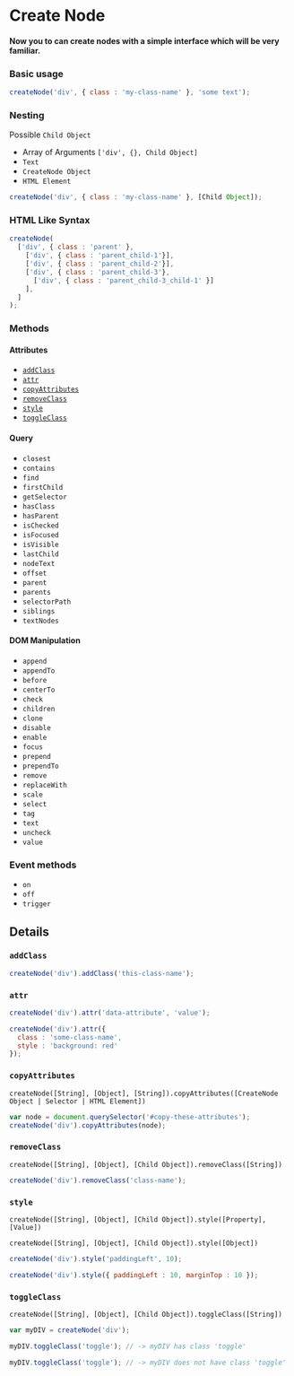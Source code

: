 # Create Node
#### Now you to can create nodes with a simple interface which will be very familiar.

### Basic usage
```javascript
createNode('div', { class : 'my-class-name' }, 'some text');
```
### Nesting

Possible `Child Object`

- Array of Arguments `['div', {}, Child Object]`
- `Text`
- `CreateNode Object`
- `HTML Element`

```javascript
createNode('div', { class : 'my-class-name' }, [Child Object]);
```

### HTML Like Syntax
```javascript
createNode(
  ['div', { class : 'parent' },
    ['div', { class : 'parent_child-1'}],
    ['div', { class : 'parent_child-2'}],
    ['div', { class : 'parent_child-3'},
      ['div', { class : 'parent_child-3_child-1' }]
    ],
  ]
);
```

### Methods

#### Attributes
- [`addClass`](#addclass)
- [`attr`](#attr)
- [`copyAttributes`](#copyattributes)
- [`removeClass`](#removeclass)
- [`style`](#style)
- [`toggleClass`](#toggleclass)

#### Query
- `closest`
- `contains`
- `find`
- `firstChild`
- `getSelector`
- `hasClass`
- `hasParent`
- `isChecked`
- `isFocused`
- `isVisible`
- `lastChild`
- `nodeText`
- `offset`
- `parent`
- `parents`
- `selectorPath`
- `siblings`
- `textNodes`

#### DOM Manipulation
- `append`
- `appendTo`
- `before`
- `centerTo`
- `check`
- `children`
- `clone`
- `disable`
- `enable`
- `focus`
- `prepend`
- `prependTo`
- `remove`
- `replaceWith`
- `scale`
- `select`
- `tag`
- `text`
- `uncheck`
- `value`

### Event methods
- `on`
- `off`
- `trigger`

## Details

### `addClass`

```javascript
createNode('div').addClass('this-class-name');
```

### `attr`

```javascript
createNode('div').attr('data-attribute', 'value');
```

```javascript
createNode('div').attr({
  class : 'some-class-name',
  style : 'background: red'
});
```

### `copyAttributes`

`createNode([String], [Object], [String]).copyAttributes([CreateNode Object | Selector | HTML Element])`

```javascript
var node = document.querySelector('#copy-these-attributes');
createNode('div').copyAttributes(node);
```

### `removeClass`

`createNode([String], [Object], [Child Object]).removeClass([String])`

```javascript
createNode('div').removeClass('class-name');
```

### `style`

`createNode([String], [Object], [Child Object]).style([Property], [Value])`

`createNode([String], [Object], [Child Object]).style([Object])`

```javascript
createNode('div').style('paddingLeft', 10);
```

```javascript
createNode('div').style({ paddingLeft : 10, marginTop : 10 });
```

### `toggleClass`

`createNode([String], [Object], [Child Object]).toggleClass([String])`

```javascript
var myDIV = createNode('div');

myDIV.toggleClass('toggle'); // -> myDIV has class 'toggle'

myDIV.toggleClass('toggle'); // -> myDIV does not have class 'toggle'
```

